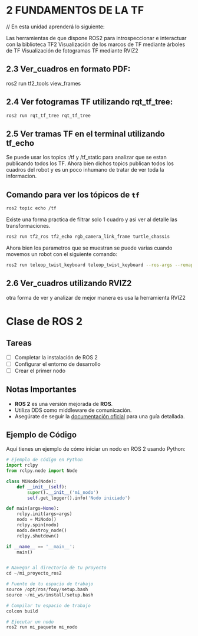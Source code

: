 


# 2 FUNDAMENTOS DE LA TF
// En esta unidad aprenderá lo siguiente:

Las herramientas de que dispone ROS2 para introspeccionar e interactuar con la biblioteca TF2
Visualización de los marcos de TF mediante árboles de TF
Visualización de fotogramas TF mediante RVIZ2

## 2.3 Ver_cuadros en formato PDF:
ros2 run tf2_tools view_frames

## 2.4 Ver fotogramas TF utilizando rqt_tf_tree:
```sh
ros2 run rqt_tf_tree rqt_tf_tree
``` 
## 2.5 Ver tramas TF en el terminal utilizando tf_echo
Se puede usar los topics :/tf  y /tf_static  para analizar que se estan publicando todos los TF.
Ahora bien dichos topics publican todos los cuadros del robot y es un poco inhumano de tratar de ver toda la informacion.

## Comando para ver los tópicos de `tf`
```sh
ros2 topic echo /tf
  ``` 

Existe una forma practica de filtrar solo 1 cuadro y asi ver al detalle las transformaciones.

```sh
ros2 run tf2_ros tf2_echo rgb_camera_link_frame turtle_chassis
```   
Ahora bien  los parametros que se muestran se puede varias  cuando movemos un robot  con el siguiente comando:

```sh
ros2 run teleop_twist_keyboard teleop_twist_keyboard --ros-args --remap cmd_vel:=/turtle_cmd_vel
``` 
## 2.6 Ver_cuadros utilizando RVIZ2
otra forma de ver y analizar de mejor manera es usa la herramienta RVIZ2





# Clase de ROS 2

## Tareas

- [ ] Completar la instalación de ROS 2
- [ ] Configurar el entorno de desarrollo
- [ ] Crear el primer nodo

## Notas Importantes

- **ROS 2** es una versión mejorada de **ROS**.
- Utiliza DDS como middleware de comunicación.
- Asegúrate de seguir la [documentación oficial](https://docs.ros.org/en/foxy/index.html) para una guía detallada.

## Ejemplo de Código

Aquí tienes un ejemplo de cómo iniciar un nodo en ROS 2 usando Python:

```python
# Ejemplo de código en Python
import rclpy
from rclpy.node import Node

class MiNodo(Node):
    def __init__(self):
        super().__init__('mi_nodo')
        self.get_logger().info('Nodo iniciado')

def main(args=None):
    rclpy.init(args=args)
    nodo = MiNodo()
    rclpy.spin(nodo)
    nodo.destroy_node()
    rclpy.shutdown()

if __name__ == '__main__':
    main()


# Navegar al directorio de tu proyecto
cd ~/mi_proyecto_ros2

# Fuente de tu espacio de trabajo
source /opt/ros/foxy/setup.bash
source ~/mi_ws/install/setup.bash

# Compilar tu espacio de trabajo
colcon build

# Ejecutar un nodo
ros2 run mi_paquete mi_nodo


